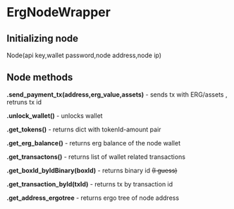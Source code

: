 # ErgNodeWrapper
## Initializing node

Node(api key,wallet password,node address,node ip)

## Node methods

**.send_payment_tx(address,erg_value,assets)** - sends tx with ERG/assets , retruns tx id

**.unlock_wallet()** - unlocks wallet

**.get_tokens()** - returns dict with tokenId-amount pair

**.get_erg_balance()** - returns erg balance of the node wallet

**.get_transactons()** - returns list of wallet related transactions

**.get_boxId_byIdBinary(boxId)** -  returns binary id ~~(I guess)~~

**.get_transaction_byId(txId)** - returns tx by transaction id

**.get_address_ergotree** - returns ergo tree of node address